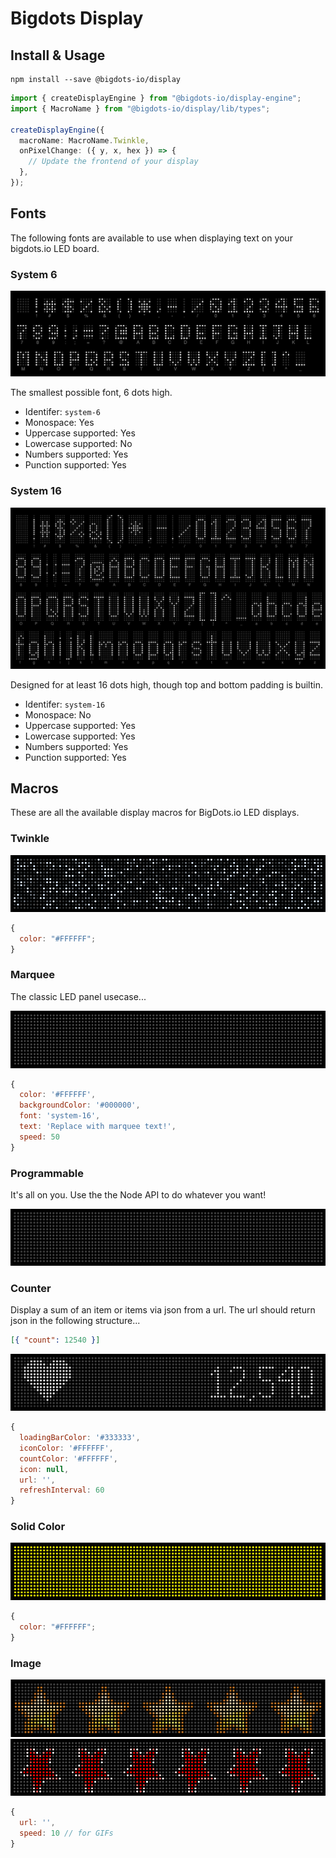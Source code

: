 # Bigdots Display

## Install & Usage

```
npm install --save @bigdots-io/display
```

```ts
import { createDisplayEngine } from "@bigdots-io/display-engine";
import { MacroName } from "@bigdots-io/display/lib/types";

createDisplayEngine({
  macroName: MacroName.Twinkle,
  onPixelChange: ({ y, x, hex }) => {
    // Update the frontend of your display
  },
});
```

## Fonts

The following fonts are available to use when displaying text on your bigdots.io LED board.

### System 6

![System 6](images/system-6.png)

The smallest possible font, 6 dots high.

- Identifer: `system-6`
- Monospace: Yes
- Uppercase supported: Yes
- Lowercase supported: No
- Numbers supported: Yes
- Punction supported: Yes

### System 16

![System 16](images/system-16.png)

Designed for at least 16 dots high, though top and bottom padding is builtin.

- Identifer: `system-16`
- Monospace: No
- Uppercase supported: Yes
- Lowercase supported: Yes
- Numbers supported: Yes
- Punction supported: Yes

## Macros

These are all the available display macros for BigDots.io LED displays.

### Twinkle

![Twinkle macro](images/twinkle.gif)

```js
{
  color: "#FFFFFF";
}
```

### Marquee

The classic LED panel usecase...

![Marquee macro](images/marquee.gif)

```js
{
  color: '#FFFFFF',
  backgroundColor: '#000000',
  font: 'system-16',
  text: 'Replace with marquee text!',
  speed: 50
}
```

### Programmable

It's all on you. Use the the Node API to do whatever you want!

![Programmable macro](images/programmable.png)

### Counter

Display a sum of an item or items via json from a url. The url should return json in the following structure...

```json
[{ "count": 12540 }]
```

![Counter macro](images/counter.png)

```js
{
  loadingBarColor: '#333333',
  iconColor: '#FFFFFF',
  countColor: '#FFFFFF',
  icon: null,
  url: '',
  refreshInterval: 60
}
```

### Solid Color

![Solid color macro](images/solid-color.png)

```js
{
  color: "#FFFFFF";
}
```

### Image

![Image macro](images/image.png)
![Image macro](images/image.gif)

```js
{
  url: '',
  speed: 10 // for GIFs
}
```
